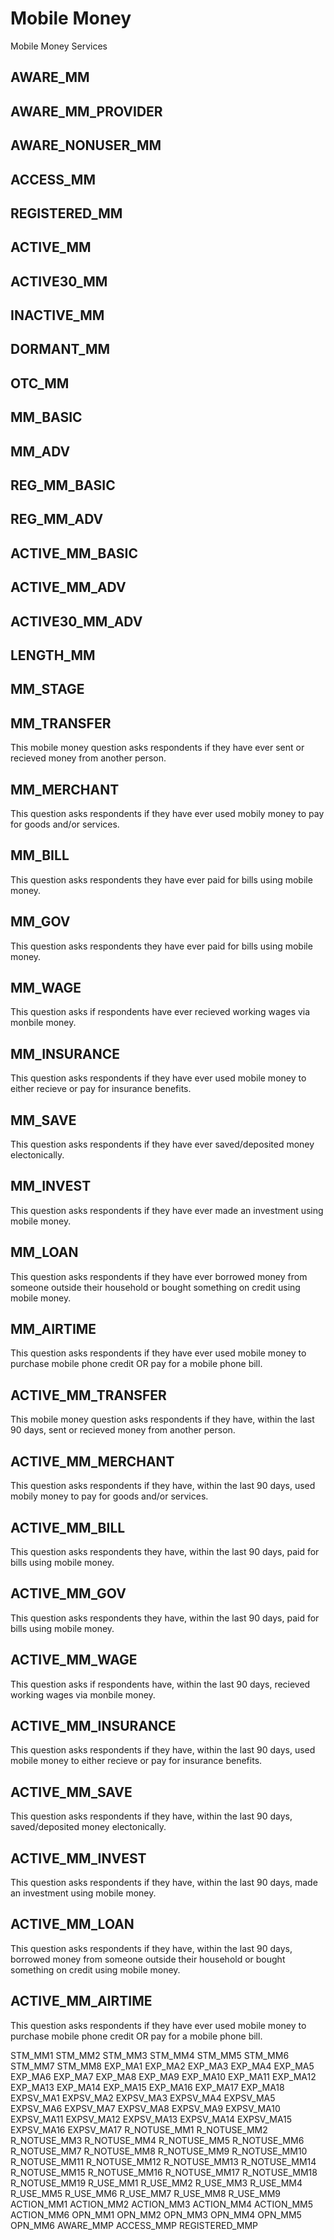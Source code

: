 # Mobile Money

Mobile Money Services

## AWARE_MM
## AWARE_MM_PROVIDER
## AWARE_NONUSER_MM
## ACCESS_MM
## REGISTERED_MM
## ACTIVE_MM
## ACTIVE30_MM
## INACTIVE_MM
## DORMANT_MM
## OTC_MM
## MM_BASIC
## MM_ADV
## REG_MM_BASIC
## REG_MM_ADV
## ACTIVE_MM_BASIC
## ACTIVE_MM_ADV
## ACTIVE30_MM_ADV
## LENGTH_MM
## MM_STAGE
## MM_TRANSFER
This mobile money question asks respondents if they have ever sent or recieved money from another person. 
## MM_MERCHANT
This question asks respondents if they have ever used mobily money to pay for goods and/or services.
## MM_BILL
This question asks respondents they have ever paid for bills using mobile money.
## MM_GOV
This question asks respondents they have ever paid for bills using mobile money.
## MM_WAGE
This question asks if respondents have ever recieved working wages via monbile money.
## MM_INSURANCE
This question asks respondents if they have ever used mobile money to either recieve or pay for insurance benefits.
## MM_SAVE
This question asks respondents if they have ever saved/deposited money electonically.
## MM_INVEST
This question asks respondents if they have ever made an investment using mobile money.
## MM_LOAN
This question asks respondents if they have ever borrowed money from someone outside their household or bought something on credit using mobile money.
## MM_AIRTIME
This question asks respondents if they have ever used mobile money to purchase mobile phone credit OR pay for a mobile phone bill.
## ACTIVE_MM_TRANSFER
This mobile money question asks respondents if they have, within the last 90 days, sent or recieved money from another person.
## ACTIVE_MM_MERCHANT
This question asks respondents if they have, within the last 90 days, used mobily money to pay for goods and/or services.
## ACTIVE_MM_BILL
This question asks respondents they have, within the last 90 days, paid for bills using mobile money.
## ACTIVE_MM_GOV
This question asks respondents they have, within the last 90 days, paid for bills using mobile money.
## ACTIVE_MM_WAGE
This question asks if respondents have, within the last 90 days, recieved working wages via monbile money.
## ACTIVE_MM_INSURANCE
This question asks respondents if they have, within the last 90 days, used mobile money to either recieve or pay for insurance benefits.
## ACTIVE_MM_SAVE
This question asks respondents if they have, within the last 90 days, saved/deposited money electonically.
## ACTIVE_MM_INVEST
This question asks respondents if they have, within the last 90 days, made an investment using mobile money.
## ACTIVE_MM_LOAN
This question asks respondents if they have, within the last 90 days, borrowed money from someone outside their household or bought something on credit using mobile money.
## ACTIVE_MM_AIRTIME
This question asks respondents if they have ever used mobile money to purchase mobile phone credit OR pay for a mobile phone bill.

STM_MM1
STM_MM2
STM_MM3
STM_MM4
STM_MM5
STM_MM6
STM_MM7
STM_MM8
EXP_MA1
EXP_MA2
EXP_MA3
EXP_MA4
EXP_MA5
EXP_MA6
EXP_MA7
EXP_MA8
EXP_MA9
EXP_MA10
EXP_MA11
EXP_MA12
EXP_MA13
EXP_MA14
EXP_MA15
EXP_MA16
EXP_MA17
EXP_MA18
EXPSV_MA1
EXPSV_MA2
EXPSV_MA3
EXPSV_MA4
EXPSV_MA5
EXPSV_MA6
EXPSV_MA7
EXPSV_MA8
EXPSV_MA9
EXPSV_MA10
EXPSV_MA11
EXPSV_MA12
EXPSV_MA13
EXPSV_MA14
EXPSV_MA15
EXPSV_MA16
EXPSV_MA17
R_NOTUSE_MM1
R_NOTUSE_MM2
R_NOTUSE_MM3
R_NOTUSE_MM4
R_NOTUSE_MM5
R_NOTUSE_MM6
R_NOTUSE_MM7
R_NOTUSE_MM8
R_NOTUSE_MM9
R_NOTUSE_MM10
R_NOTUSE_MM11
R_NOTUSE_MM12
R_NOTUSE_MM13
R_NOTUSE_MM14
R_NOTUSE_MM15
R_NOTUSE_MM16
R_NOTUSE_MM17
R_NOTUSE_MM18
R_NOTUSE_MM19
R_USE_MM1
R_USE_MM2
R_USE_MM3
R_USE_MM4
R_USE_MM5
R_USE_MM6
R_USE_MM7
R_USE_MM8
R_USE_MM9
ACTION_MM1
ACTION_MM2
ACTION_MM3
ACTION_MM4
ACTION_MM5
ACTION_MM6
OPN_MM1
OPN_MM2
OPN_MM3
OPN_MM4
OPN_MM5
OPN_MM6
AWARE_MMP
ACCESS_MMP
REGISTERED_MMP

